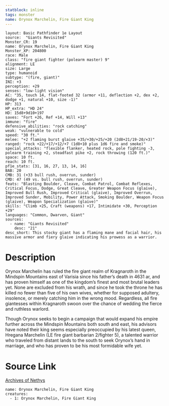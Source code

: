 ```yaml
---
statblock: inline
tags: monster
name: Orynox Marchelin, Fire Giant King
---
```

```statblock
layout: Basic Pathfinder 1e Layout
source:  "Giants Revisited"
Monster_CR: 19
name: Orynox Marchelin, Fire Giant King
Monster_XP: 204800
race: Male
class: "fire giant fighter (polearm master) 9"
alignment: LE
size: Large
type: humanoid
subtype: "(fire, giant)"
INI: +3
perception: +29
senses: "low-light vision"
AC: "35, touch 14, flat-footed 32 (armor +11, deflection +2, dex +2, dodge +1, natural +10, size -1)"
HP: 313
HP_extra: "HD 24"
HD: 15d8+9d10+197
saves: "Fort +26, Ref +14, Will +13"
immune: "fire"
defensive_abilities: "rock catching"
weak: "vulnerable to cold"
speed: "30 ft."
melee: "+2 flaming burst glaive +35/+30/+25/+20 (2d8+21/19-20/×3)"
ranged: "rock +22/+17/+12/+7 (1d8+10 plus 1d6 fire and smoke)"
special_attacks: "flexible flanker, heated rock, pole fighting -3, polearm training +2, steadfast pike +2, rock throwing (120 ft.)"
space: 10 ft.
reach: 10 ft.
pf1e_stats: [31, 16, 27, 13, 14, 16]
BAB: 20
CMB: 31 (+33 bull rush, overrun, sunder)
CMD: 47 (49 vs. bull rush, overrun, sunder)
feats: "Blasting Boulder, Cleave, Combat Patrol, Combat Reflexes, Critical Focus, Dodge, Great Cleave, Greater Weapon Focus (glaive), Improved Bull Rush, Improved Critical (glaive), Improved Overrun, Improved Sunder, Mobility, Power Attack, Smoking Boulder, Weapon Focus (glaive), Weapon Specialization (glaive)"
skills: "Climb +25, Craft (weapons) +17, Intimidate +30, Perception +29"
languages: "Common, Dwarven, Giant"
sources:
  - name: "Giants Revisited"
    desc: "21"
desc_short: This stocky giant has a flaming mane and facial hair, his massive armor and fiery glaive indicating his prowess as a warrior.
```
# Description
Orynox Marchelin has ruled the fire giant realm of Kragnaroth in the Mindspin Mountains east of Varisia since his father’s death in 4631 ar, and has proven himself as one of the kingdom’s finest and most brutal leaders yet. None are excluded from his wrath, and since he took the throne he has killed no fewer than five of his own wives, whether for supposed adultery, insolence, or merely catching him in the wrong mood. Regardless, all fire giantesses within Kragnaroth swoon over the chance of wedding the fierce and ruthless warlord.

Though Orynox seeks to begin a campaign that would expand his empire further across the Mindspin Mountains both south and east, his advisors have noted their king seems especially preoccupied by his latest queen, Hregana Marchelin (LE fire giant barbarian 2/fighter 5), a talented warrior who traveled from distant lands to the south to seek Orynox’s hand in marriage, and who has proven to be his most formidable wife yet.
# Source Link
[Archives of Nethys](https://aonprd.com/MonsterDisplay.aspx?ItemName=Orynox%20Marchelin%2C%20Fire%20Giant%20King)
```encounter-table
name: Orynox Marchelin, Fire Giant King
creatures:
  - 1: Orynox Marchelin, Fire Giant King
```
